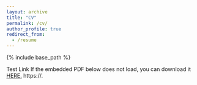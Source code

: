 ```yaml
---
layout: archive
title: "CV"
permalink: /cv/
author_profile: true
redirect_from:
  - /resume
---
```


{% include base_path %}


Test Link If the embedded PDF below does not load, you can download it <a href="zmasood.github.io/files/resume.pdf" target="_blank">HERE.</a> https://.

